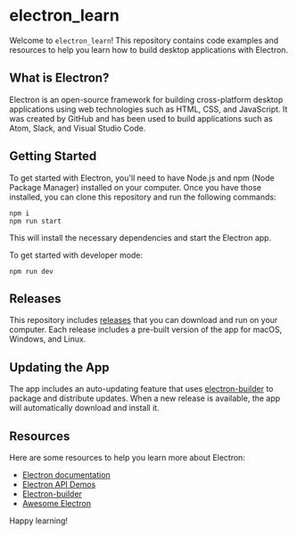 # electron_learn

Welcome to `electron_learn`! This repository contains code examples and resources to help you learn how to build desktop applications with Electron.

## What is Electron?

Electron is an open-source framework for building cross-platform desktop applications using web technologies such as HTML, CSS, and JavaScript. It was created by GitHub and has been used to build applications such as Atom, Slack, and Visual Studio Code.

## Getting Started

To get started with Electron, you'll need to have Node.js and npm (Node Package Manager) installed on your computer. Once you have those installed, you can clone this repository and run the following commands:

```
npm i
npm run start
```

This will install the necessary dependencies and start the Electron app.

To get started with developer mode:

```
npm run dev
```

## Releases

This repository includes [releases](https://github.com/semklim/electron_learn/releases) that you can download and run on your computer. Each release includes a pre-built version of the app for macOS, Windows, and Linux.

## Updating the App

The app includes an auto-updating feature that uses [electron-builder](https://www.electron.build/) to package and distribute updates. When a new release is available, the app will automatically download and install it.

## Resources

Here are some resources to help you learn more about Electron:

- [Electron documentation](https://www.electronjs.org/docs)
- [Electron API Demos](https://github.com/electron/electron-api-demos)
- [Electron-builder](https://www.electron.build/)
- [Awesome Electron](https://github.com/sindresorhus/awesome-electron)

Happy learning!